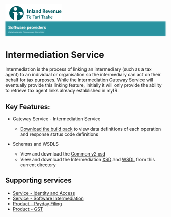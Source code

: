 ![IRD logo](../Images/IRlogo.gif)
![Software Dev](../Images/SoftwareDev.png)

Intermediation Service
=======================================

Intermediation is the process of linking an intermediary (such as a tax agent) to an individual or 
organisation so the intermediary can act on their behalf for tax purposes. 
While the Intermediation Gateway Service will eventually provide this linking feature, 
initially it will only provide the ability to retrieve tax agent links already established in myIR. 

Key Features:
-------------

- Gateway Service -  Intermediation Service 
	- [Download the build pack](Latest/Gateway%20Services%20Build%20Pack%20-%20Intermediation%20Service.pdf) to view data definitions of each operation and response status code definitions

- Schemas and WSDLS
	- View and download the [Common v2 xsd](../Schema%20-%20Common/Common.v2.xsd)
	- View and download the Intermediation [XSD](Latest/Intermediation.v1.xsd) and [WSDL](Latest/IntermediationDevWsdl.v1.wsdl) from this current directory
	
Supporting services
-------------
* [Service - Identity and Access](../Service%20-%20Identity%20and%20Access/Latest/)
* [Service - Software Intermediation](../Service%20-%20Software%20Intermediation)
* [Product - Payday Filing](../Product%20-%20Payday%20Filing)
* [Product - GST](../Product%20-%20GST)
